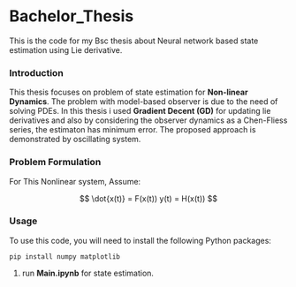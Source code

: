 # Bachelor_Thesis
This is the code for my Bsc thesis about Neural network based state estimation using Lie derivative.




### Introduction
This thesis focuses on problem of state estimation for **Non-linear Dynamics**. The problem with model-based observer is due to the need of solving PDEs. In this thesis i used **Gradient Decent (GD)** for updating lie derivatives and also by considering the observer dynamics as a Chen-Fliess series, the estimaton has minimum error. The proposed approach is demonstrated by oscillating system.

### Problem Formulation
For This Nonlinear system, Assume:

$$
\dot{x(t)} = F(x(t))
y(t) = H(x(t))
$$



### Usage 

To use this code, you will need to install the following Python packages:

```
pip install numpy matplotlib
```

1) run **Main.ipynb** for state estimation.

